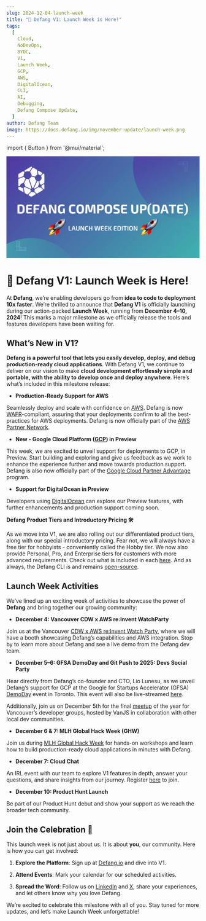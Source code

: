 ```yaml
---
slug: 2024-12-04-launch-week
title: "🚀 Defang V1: Launch Week is Here!"
tags:
  [
    Cloud,
    NoDevOps,
    BYOC,
    V1,
    Launch Week,
    GCP,
    AWS,
    DigitalOcean,
    CLI,
    AI,
    Debugging,
    Defang Compose Update,
  ]
author: Defang Team
image: https://docs.defang.io/img/november-update/launch-week.png
---
```

import { Button } from '@mui/material';

![Defang Compose Update](/img/november-update/launch-week.png)

# **🚀 Defang V1: Launch Week is Here!**

At **Defang**, we’re enabling developers go from **idea to code to deployment 10x faster**.  We’re thrilled to announce that **Defang V1** is officially launching during our action-packed **Launch Week**, running from **December 4–10, 2024**! This marks a major milestone as we officially release the tools and features developers have been waiting for.

## **What’s New in V1?**

**Defang is a powerful tool that lets you easily develop, deploy, and debug production-ready cloud applications**. With Defang V1, we continue to deliver on our vision to make **cloud development effortlessly simple and portable, with the ability to develop once and deploy anywhere**. Here’s what’s included in this milestone release:

- **Production-Ready Support for AWS**

Seamlessly deploy and scale with confidence on [AWS](https://docs.defang.io/docs/providers/aws). Defang is now [WAFR](https://aws.amazon.com/premiumsupport/business-support-well-architected/)-compliant, assuring that your deployments confirm to all the best-practices for AWS deployments. Defang is now officially part of the [AWS Partner Network](https://aws.amazon.com/partners/). 

- **New - Google Cloud Platform ([GCP](https://docs.defang.io/docs/providers/gcp)) in Preview**

This week, we are excited to unveil support for deployments to GCP, in Preview. Start building and exploring and give us feedback as we work to enhance the experience further and move towards production support. Defang is also now officially part of the [Google Cloud Partner Advantage](https://cloud.google.com/partners?hl=en) program.

- **Support for DigitalOcean in Preview**

Developers using [DigitalOcean](https://docs.defang.io/docs/providers/digitalocean) can explore our Preview features, with further enhancements and production support coming soon.

**Defang Product Tiers and Introductory Pricing 🛠️**

As we move into V1, we are also rolling out our differentiated product tiers, along with our special introductory pricing. Fear not, we will always have a free tier for hobbyists - conveniently called the Hobby tier. We now also provide Personal, Pro, and Enterprise tiers for customers with more advanced requirements. Check out what is included in each [here](https://defang.io/pricing/). And as always, the Defang CLI is and remains [open-source](https://github.com/DefangLabs).

## **Launch Week Activities**

We’ve lined up an exciting week of activities to showcase the power of **Defang** and bring together our growing community:

- **December 4: Vancouver CDW x AWS re:Invent WatchParty**

Join us at the Vancouver [CDW x AWS re:Invent Watch Party](https://lu.ma/1r0zsw76), where we will have a booth showcasing Defang’s capabilities and AWS integration. Stop by to learn more about Defang and see a live demo from the Defang dev team. 

- **December 5–6: GFSA DemoDay and Git Push to 2025: Devs Social Party**

Hear directly from Defang’s co-founder and CTO, Lio Lunesu, as we unveil Defang’s support for GCP at the Google for Startups Accelerator (GFSA) [DemoDay](https://rsvp.withgoogle.com/events/google-for-startups-accelerator-canada-demo-day) event in Toronto. This event will also be live-streamed [here](https://rsvp.withgoogle.com/events/google-for-startups-accelerator-canada-demo-day/forms/registration).

Additionally, join us on December 5th for the final [meetup](https://lu.ma/x2lridge) of the year for Vancouver’s developer groups, hosted by VanJS in collaboration with other local dev communities.

- **December 6 & 7: MLH Global Hack Week (GHW)**

Join us during [MLH Global Hack Week](https://ghw.mlh.io/schedule) for hands-on workshops and learn how to build production-ready cloud applications in minutes with Defang.

- **December 7: Cloud Chat**

An IRL event with our team to explore V1 features in depth, answer your questions, and share insights from our journey. Register [here](https://lu.ma/cloudchat) to join. 

- **December 10: Product Hunt Launch**

Be part of our Product Hunt debut and show your support as we reach the broader tech community.

## **Join the Celebration 🎉**

This launch week is not just about us. It is about **you**, our community. Here is how you can get involved:

1.	**Explore the Platform**: Sign up at [Defang.io](https://defang.io/) and dive into V1.

2.	**Attend Events**: Mark your calendar for our scheduled activities.

3.	**Spread the Word**: Follow us on [LinkedIn](https://www.linkedin.com/company/defanglabs/) and [X](https://x.com/defanglabs), share your experiences, and let others know why you love Defang.

We’re excited to celebrate this milestone with all of you. Stay tuned for more updates, and let’s make Launch Week unforgettable!
